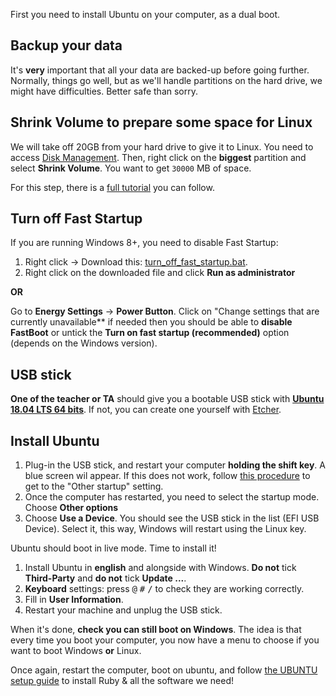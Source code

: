 First you need to install Ubuntu on your computer, as a dual boot.

## Backup your data

It's **very** important that all your data are backed-up before going further. Normally, things go well, but as we'll handle partitions on the hard drive, we might have difficulties. Better safe than sorry.

## Shrink Volume to prepare some space for Linux

We will take off 20GB from your hard drive to give it to Linux. You need to access [Disk Management](http://pcsupport.about.com/od/windows-8/a/disk-management-windows-8.htm). Then, right click on the **biggest** partition and select **Shrink Volume**. You want to get `30000` MB of space.

For this step, there is a [full tutorial](http://www.everydaylinuxuser.com/2015/11/how-to-shrink-windows-10-to-make-space.html) you can follow.

## Turn off Fast Startup

If you are running Windows 8+, you need to disable Fast Startup:

1. Right click -> Download this: [turn_off_fast_startup.bat](https://raw.githubusercontent.com/lewagon/setup/master/utils/turn_off_fast_startup.bat).
1. Right click on the downloaded file and click **Run as administrator**

**OR**

Go to **Energy Settings** -> **Power Button**. Click on "Change settings that are currently unavailable** if needed then you should be able to **disable FastBoot** or untick the **Turn on fast startup (recommended)** option (depends on the Windows version).

## USB stick

**One of the teacher or TA** should give you a bootable USB stick with [**Ubuntu 18.04 LTS 64 bits**](https://www.ubuntu.com/download/desktop). If not, you can create one yourself with [Etcher](https://etcher.io/).

## Install Ubuntu

1. Plug-in the USB stick, and restart your computer **holding the shift key**. A blue screen wil appear. If this does not work, follow [this procedure](https://support.microsoft.com/en-us/instantanswers/f40a95aa-1e34-4907-98ba-a308fd10a786/get-to-safe-mode-and-other-startup-settings-in-windows-10) to get to the "Other startup" setting.
1. Once the computer has restarted, you need to select the startup mode. Choose **Other options**
1. Choose **Use a Device**. You should see the USB stick in the list (EFI USB Device). Select it, this way, Windows will restart using the Linux key.

Ubuntu should boot in live mode. Time to install it!

1. Install Ubuntu in **english** and alongside with Windows. **Do not** tick **Third-Party** and **do not** tick **Update ...**.
1. **Keyboard** settings: press <kbd>@</kbd> <kbd>#</kbd> <kbd>/</kbd> to check they are working correctly.
1. Fill in **User Information**.
1. Restart your machine and unplug the USB stick.

When it's done, **check you can still boot on Windows**. The idea is that every time you boot your computer, you now have a menu to choose if you want to boot Windows **or** Linux.

Once again, restart the computer, boot on ubuntu, and follow [the UBUNTU setup guide](UBUNTU.md) to install Ruby & all the software we need!
